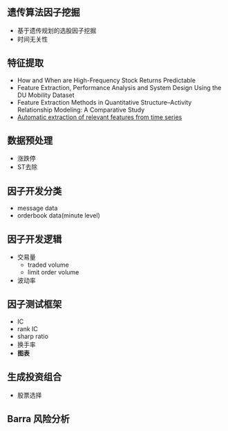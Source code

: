 ## 遗传算法因子挖掘
* 基于遗传规划的选股因子挖掘
* 时间无关性
## 特征提取
* How and When are High-Frequency Stock Returns Predictable
* Feature Extraction, Performance Analysis and System Design Using the DU Mobility Dataset
* Feature Extraction Methods in Quantitative Structure–Activity Relationship Modeling: A Comparative Study
* [Automatic extraction of relevant features from time series](https://github.com/blue-yonder/tsfresh)
## 数据预处理
* 涨跌停
* ST去除
## 因子开发分类
* message data
* orderbook data(minute level)
## 因子开发逻辑
* 交易量
  * traded volume
  * limit order volume
* 波动率 
## 因子测试框架
* IC
* rank IC
* sharp ratio
* 换手率
* **图表**
## 生成投资组合
* 股票选择
## Barra 风险分析
